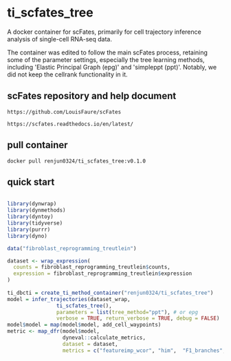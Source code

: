 

# ti_scfates_tree
A docker container for scFates, primarily for cell trajectory inference analysis of single-cell RNA-seq data.

The container was edited to follow the main scFates process, retaining some of the parameter settings, especially the tree learning methods, including 'Elastic Principal Graph (epg)' and 'simpleppt (ppt)'. Notably, we did not keep the cellrank functionality in it.


## scFates repository and help document
```shell
https://github.com/LouisFaure/scFates

https://scfates.readthedocs.io/en/latest/

```

## pull container
```shell
docker pull renjun0324/ti_scfates_tree:v0.1.0
```

## quick start
```r

library(dynwrap)
library(dynmethods)
library(dyntoy)
library(tidyverse)
library(purrr)
library(dyno)

data("fibroblast_reprogramming_treutlein")

dataset <- wrap_expression(
  counts = fibroblast_reprogramming_treutlein$counts,
  expression = fibroblast_reprogramming_treutlein$expression
)
                               
ti_dbcti = create_ti_method_container("renjun0324/ti_scfates_tree")
model = infer_trajectories(dataset_wrap, 
			    ti_scfates_tree(), 
			    parameters = list(tree_method="ppt"), # or epg
			    verbose = TRUE, return_verbose = TRUE, debug = FALSE)
model$model = map(model$model, add_cell_waypoints)
metric <- map_dfr(model$model,
                  dyneval::calculate_metrics,
                  dataset = dataset,
                  metrics = c("featureimp_wcor", "him",  "F1_branches", "correlation")) 
```                        


